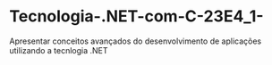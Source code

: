 # Tecnologia-.NET-com-C-23E4_1-
Apresentar conceitos avançados do desenvolvimento de aplicações utilizando a tecnlogia .NET
